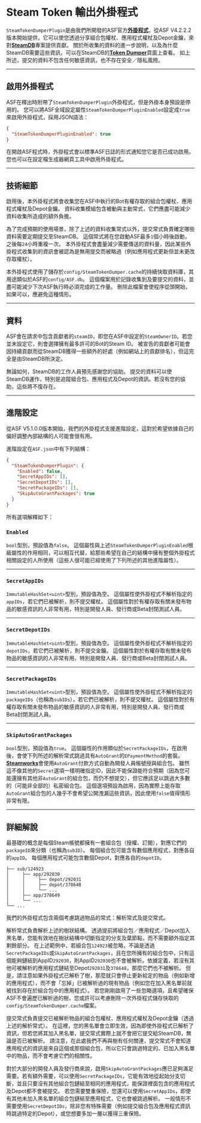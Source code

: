 # Steam Token 輸出外掛程式

`SteamTokenDumperPlugin`&#8203;是由我們所開發的ASF官方&#8203;**[外掛程式](https://github.com/JustArchiNET/ArchiSteamFarm/wiki/Plugins-zh-TW)**，從ASF V4.2.2.2版本開始提供，它可以使您透過分享組合包權杖、應用程式權杖及Depot金鑰，來對&#8203;**[SteamDB](https://steamdb.info)**&#8203;專案提供貢獻。 關於所收集的資料的進一步說明，以及為什麼SteamDB需要這些資訊，可以在SteamDB的&#8203;**[Token Dumper](https://steamdb.info/tokendumper)**&#8203;頁面上查看。 如上所述，提交的資料不包含任何敏感資訊，也不存在安全／隱私風險。

---

## 啟用外掛程式

ASF在釋出時附帶了&#8203;`SteamTokenDumperPlugin`&#8203;外掛程式，但是外掛本身預設是停用的。 您可以將ASF全域設定屬性&#8203;`SteamTokenDumperPluginEnabled`&#8203;設定成&#8203;`true`&#8203;來啟用外掛程式，採用JSON語法：

```json
{
  "SteamTokenDumperPluginEnabled": true
}
```

在開啟ASF程式時，外掛程式會以標準ASF日誌的形式通知您它是否已成功啟用。 您也可以在設定檔生成器網頁工具中啟用外掛程式。

---

## 技術細節

啟用後，本外掛程式將會收集您在ASF中執行的Bot有權存取的組合包權杖、應用程式權杖及Depot金鑰。 資料收集模組包含被動與主動常式，它們應盡可能減少資料收集所造成的額外負擔。

為了完成預期的使用場景，除了上述的資料收集常式以外，提交常式負責確定哪些資料需要定期提交至SteamDB。 這個常式將在您啟動ASF最多&#8203;`1`&#8203;個小時後啟動，之後每&#8203;`24`&#8203;小時重複一次。 本外掛程式會盡量減少需要傳送的資料量，因此某些外掛程式收集到的資訊會被認為是無用提交而被略過（例如應用程式更新但並未更改存取權杖）。

本外掛程式使用了儲存於&#8203;`config/SteamTokenDumper.cache`&#8203;的持續快取資料庫，其用途類似於ASF的&#8203;`config/ASF.db`&#8203;。 這個檔案用於記錄收集到及要提交的資料，並盡可能減少下次ASF執行時必須完成的工作量。 刪除此檔案會使程序從頭開始，如果可以，應避免這種情形。

---

## 資料

ASF會在請求中包含貢獻者的&#8203;`steamID`&#8203;，即您在ASF中設定的&#8203;`SteamOwnerID`&#8203;。若您並未設定它，則會選擇擁有最多許可的Bot的Steam ID。 被宣告的貢獻者可能會因持續貢獻而從SteamDB獲得一些額外的好處（例如網站上的貢獻排名），但這完全是由SteamDB所決定。

無論如何，SteamDB的工作人員預先感謝您的協助。 提交的資料可以使SteamDB運作，特別是追蹤組合包、應用程式及Depot的資訊。若沒有您的協助，這些將不復存在。

---

## 進階設定

從ASF V5.1.0.0版本開始，我們的外掛程式支援進階設定，這對於希望依據自己的偏好調整內部結構的人可能會很有用。

進階設定在&#8203;`ASF.json`&#8203;中有下列結構：

```json
{
  "SteamTokenDumperPlugin": {
    "Enabled": false,
    "SecretAppIDs": [],
    "SecretDepotIDs": [],
    "SecretPackageIDs": [],
    "SkipAutoGrantPackages": true
  }
}
```

所有選項解釋如下：

### `Enabled`

`bool`&#8203;型別，預設值為&#8203;`false`&#8203;。 這個屬性與上述&#8203;`SteamTokenDumperPluginEnabled`&#8203;根級屬性的作用相同，可以相互代替，給那些希望在自己的結構中擁有整個外掛程式相關設定的人所使用（這些人很可能已經使用了下列所述的其他進階屬性）。

---

### `SecretAppIDs`

`ImmutableHashSet<uint>`&#8203;型別，預設值為空。 這個屬性使外掛程式不解析指定的&#8203;`appIDs`&#8203;，若它們已被解析，則不提交權杖。 這個屬性對於有權存取有關未發布物品的敏感資訊的人非常有用，特別是開發人員、發行商或Beta封閉測試人員。

---

### `SecretDepotIDs`

`ImmutableHashSet<uint>`&#8203;型別，預設值為空。 這個屬性使外掛程式不解析指定的&#8203;`depotIDs`&#8203;，若它們已被解析，則不提交金鑰。 這個屬性對於有權存取有關未發布物品的敏感資訊的人非常有用，特別是開發人員、發行商或Beta封閉測試人員。

---

### `SecretPackageIDs`

`ImmutableHashSet<uint>`&#8203;型別，預設值為空。 這個屬性使外掛程式不解析指定的&#8203;`packageIDs`&#8203;（也稱為&#8203;`subIDs`&#8203;），若它們已被解析，則不提交權杖。 這個屬性對於有權存取有關未發布物品的敏感資訊的人非常有用，特別是開發人員、發行商或Beta封閉測試人員。

---

### `SkipAutoGrantPackages`

`bool`&#8203;型別，預設值為&#8203;`true`&#8203;。 這個屬性的作用類似於&#8203;`SecretPackageIDs`&#8203;，在啟用後，會使下列所述的解析常式跳過具有&#8203;`AutoGrant`&#8203;的&#8203;`EPaymentMethod`&#8203;的套裝。 **[Steamworks](https://partner.steamgames.com)**&#8203;會使用&#8203;`AutoGrant`&#8203;付款方式自動為開發人員帳號授與組合包。 雖然這不像其他的&#8203;`Secret`&#8203;選項一樣明確指定ID，因此不能保證能符合預期（因為您可能還擁有其他非&#8203;`AutoGrant`&#8203;的組合包，而仍不想提交），但它應該足以跳過大多數的（可能非全部的）私密組合包。 這個選項預設為啟用，因為實際上能存取&#8203;`AutoGrant`&#8203;組合包的人幾乎不會希望公開洩漏這些資訊，因此使用&#8203;`false`&#8203;值得情形非常有限。

---

## 詳細解說

最基礎的概念是每個Steam帳號都擁有一套組合包（授權、訂閱），對應它們的&#8203;`packageID`&#8203;來分類（也稱為&#8203;`subID`&#8203;）。 每個組合包可能含有數個應用程式，對應各自的&#8203;`appID`&#8203;。 每個應用程式可能包含數個Depot，對應各自的&#8203;`depotID`&#8203;。

```text
├── sub/124923
│     ├── app/292030
│     │     ├── depot/292031
│     │     ├── depot/378648
│     │     └── ...
│     ├── app/378649
│     └── ...
└── ...
```

我們的外掛程式包含兩個考慮跳過物品的常式：解析常式及提交常式。

解析常式負責解析上述的樹狀結構。 透過提前將組合包／應用程式／Depot加入黑名單，您能有效地在樹狀結構中切斷指定的分支及葉節點，而不需要額外指定其剩餘部分。 在上述範例中，若組合包&#8203;`124923`&#8203;被忽略，不論是透過&#8203;`SecretPackageIDs`&#8203;或&#8203;`SkipAutoGrantPackages`&#8203;，且在您所擁有的組合包中，只有這個能夠鏈結到AppID &#8203;`292030`&#8203;，則AppID &#8203;`292030`&#8203;也不會被解析。依據定義，若沒有其他可被解析的應用程式鏈結至Depot &#8203;`292031`&#8203;及&#8203;`378648`&#8203;，那麼它們也不被解析。 但是，請注意如果外掛程式已解析了樹，那麼就只會停止更新給定的物品（例如新增的應用程式），而不會「忘掉」已被解析過的現有物品（例如您在加入黑名單前就被找到存在於組合包中的應用程式）。 若您剛剛啟用了一些忽略選項，且希望確保ASF不會遍歷已解析過的樹，您或許可以考慮刪除一次外掛程式儲存快取的&#8203;`config/SteamTokenDumper.cache`&#8203;檔案。

提交常式負責提交已被解析物品的組合包權杖、應用程式權杖及Depot金鑰（透過上述的解析常式）。 在這裡，您的黑名單會立即生效，因為即使外掛程式已解析了資訊，但若您將其加入黑名單，提交常式實際上就不會把它提交給SteamDB，無論是否已被解析。 請注意，在此處我們不再與樹有任何關連，提交常式不會知道應用程式的資訊是來自這個或那個組合包，所以它只會跳過特定的、已加入黑名單中的物品，而不會考慮它們的相關性。

對於大部分的開發人員及發行商來說，啟用&#8203;`SkipAutoGrantPackages`&#8203;應已足夠滿足需要。若有額外需要，可以使用&#8203;`SecretPackageIDs`&#8203;，它能有效地從起始分支切斷，並且只要沒有其他組合包鏈結至相同的應用程式，能保證裡面包含的應用程式及Depot都不會被提交。 若您需要雙重保險，您還可以使用&#8203;`SecretAppIDs`&#8203;，即使有其他未加入黑名單的組合包鏈結至應用程式，它也會被跳過解析。 一般情形不需要使用&#8203;`SecretDepotIDs`&#8203;，除非您有特殊需要（例如提交組合包及應用程式資訊時跳過特定的Depot），或您想要多加一層以獲得三重保險。